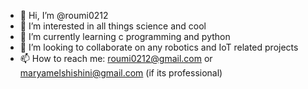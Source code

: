- 👋 Hi, I’m @roumi0212
- 👀 I’m interested in all things science and cool
- 🌱 I’m currently learning c programming and python
- 💞️ I’m looking to collaborate on any robotics and IoT related projects
- 📫 How to reach me: roumi0212@gmail.com or maryamelshishini@gmail.com (if its professional)

<!---
roumi0212/roumi0212 is a ✨ special ✨ repository because its `README.md` (this file) appears on your GitHub profile.
You can click the Preview link to take a look at your changes.
--->
